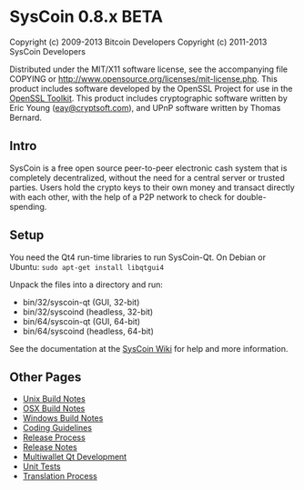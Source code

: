 SysCoin 0.8.x BETA
====================

Copyright (c) 2009-2013 Bitcoin Developers
Copyright (c) 2011-2013 SysCoin Developers

Distributed under the MIT/X11 software license, see the accompanying
file COPYING or http://www.opensource.org/licenses/mit-license.php.
This product includes software developed by the OpenSSL Project for use in the [OpenSSL Toolkit](http://www.openssl.org/). This product includes
cryptographic software written by Eric Young ([eay@cryptsoft.com](mailto:eay@cryptsoft.com)), and UPnP software written by Thomas Bernard.


Intro
---------------------
SysCoin is a free open source peer-to-peer electronic cash system that is
completely decentralized, without the need for a central server or trusted
parties.  Users hold the crypto keys to their own money and transact directly
with each other, with the help of a P2P network to check for double-spending.


Setup
---------------------
You need the Qt4 run-time libraries to run SysCoin-Qt. On Debian or Ubuntu:
	`sudo apt-get install libqtgui4`

Unpack the files into a directory and run:

- bin/32/syscoin-qt (GUI, 32-bit)
- bin/32/syscoind (headless, 32-bit)
- bin/64/syscoin-qt (GUI, 64-bit)
- bin/64/syscoind (headless, 64-bit)

See the documentation at the [SysCoin Wiki](http://syscoin.info)
for help and more information.


Other Pages
---------------------
- [Unix Build Notes](build-unix.md)
- [OSX Build Notes](build-osx.md)
- [Windows Build Notes](build-msw.md)
- [Coding Guidelines](coding.md)
- [Release Process](release-process.md)
- [Release Notes](release-notes.md)
- [Multiwallet Qt Development](multiwallet-qt.md)
- [Unit Tests](unit-tests.md)
- [Translation Process](translation_process.md)
